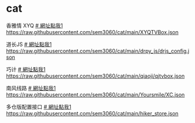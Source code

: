 # cat

香雅情 XYQ  [# 網址點我1](https://raw.githubusercontent.com/sem3060/cat/main/XYQTVBox.json)
 https://raw.githubusercontent.com/sem3060/cat/main/XYQTVBox.json

道长JS [# 網址點我1](https://raw.githubusercontent.com/sem3060/cat/main/drpy_js/drjs_config.json)
 https://raw.githubusercontent.com/sem3060/cat/main/drpy_js/drjs_config.json

巧计 [# 網址點我1](https://raw.githubusercontent.com/sem3060/cat/main/qiaoji/qjtvbox.json)
 https://raw.githubusercontent.com/sem3060/cat/main/qiaoji/qjtvbox.json

南风线路 [# 網址點我1](https://raw.githubusercontent.com/sem3060/cat/main/Yoursmile/XC.json)
https://raw.githubusercontent.com/sem3060/cat/main/Yoursmile/XC.json

多仓版配置接口 [# 網址點我1](https://raw.githubusercontent.com/sem3060/cat/main/hiker_store.json)
 https://raw.githubusercontent.com/sem3060/cat/main/hiker_store.json
